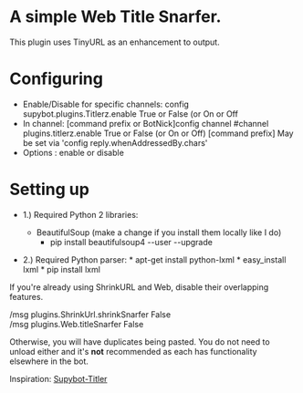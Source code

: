 # A simple Web Title Snarfer.

This plugin uses TinyURL as an enhancement to output.

Configuring
===========

* Enable/Disable for specific channels: config supybot.plugins.Titlerz.enable True or False (or On or Off
* In channel: [command prefix or BotNick]config channel #channel plugins.titlerz.enable True or False (or On or Off)
              [command prefix] May be set via 'config reply.whenAddressedBy.chars'
* Options   : enable or disable

Setting up
==========

- 1.) Required Python 2 libraries:

    - BeautifulSoup (make a change if you install them locally like I do)
      *  pip install beautifulsoup4 --user --upgrade

- 2.) Required Python parser:
      *  apt-get install python-lxml
      *  easy_install lxml
      *  pip install lxml
      
<p>If you're already using ShrinkURL and Web, disable their overlapping features.</p> <p>/msg <bot> plugins.ShrinkUrl.shrinkSnarfer False<br> /msg <bot> plugins.Web.titleSnarfer False</p> <p>Otherwise, you will have duplicates being pasted. You do not need to unload either and it's <b>not</b> recommended as each has functionality elsewhere in the bot.</p> 

Inspiration: <a target="_new" href="https://github.com/reticulatingspline/Supybot-Titler">Supybot-Titler</a>
